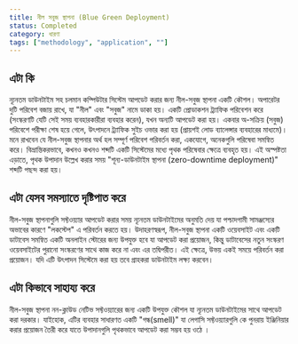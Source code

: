 ```yaml
---
title: নীল সবুজ স্থাপনা (Blue Green Deployment)
status: Completed
category: ধারণা
tags: ["methodology", "application", ""]
---
```


## এটা কি

ন্যূনতম ডাউনটাইম সহ চলমান কম্পিউটার সিস্টেম আপডেট করার জন্য নীল-সবুজ স্থাপনা একটি কৌশল।
অপারেটর দুটি পরিবেশ বজায় রাখে, যা "নীল" এবং "সবুজ" নামে ডাকা হয়।
একটি প্রোডাকশন ট্র্যাফিক পরিবেশন করে (সংস্করণটি যেটি সেই সময় ব্যবহারকারীরা ব্যবহার করেন), যখন অন্যটি আপডেট করা হয়।
একবার অ-সক্রিয় (সবুজ) পরিবেশে পরীক্ষা শেষ হয়ে গেলে,
উৎপাদনে ট্র্যাফিক সুইচ ওভার করা হয় (প্রায়শই লোড ব্যালেন্সার ব্যবহারের মাধ্যমে)।
মনে রাখবেন যে নীল-সবুজ স্থাপনার অর্থ হল সম্পূর্ণ পরিবেশ পরিবর্তন করা, একযোগে, অনেকগুলি পরিষেবা সমন্বিত করে।
বিভ্রান্তিকরভাবে, কখনও কখনও শব্দটি একটি সিস্টেমের মধ্যে পৃথক পরিষেবার ক্ষেত্রে ব্যবহৃত হয়।
এই অস্পষ্টতা এড়াতে, পৃথক উপাদান উল্লেখ করার সময় "শূন্য-ডাউনটাইম স্থাপনা (zero-downtime deployment)" শব্দটি পছন্দ করা হয়।

## এটা যেসব সমস্যাতে দৃষ্টিপাত করে

নীল-সবুজ স্থাপনাগুলি সফ্টওয়্যার আপডেট করার সময় ন্যূনতম ডাউনটাইমের অনুমতি দেয় যা পশ্চাদগামী সামঞ্জস্যের অভাবের কারণে "লকস্টেপ" এ পরিবর্তন করতে হয়।
উদাহরণস্বরূপ, নীল-সবুজ স্থাপনা একটি ওয়েবসাইট এবং একটি ডাটাবেস সমন্বিত একটি অনলাইন স্টোরের জন্য উপযুক্ত হবে যা আপডেট করা প্রয়োজন, কিন্তু ডাটাবেসের নতুন সংস্করণ ওয়েবসাইটের পুরানো সংস্করণের সাথে কাজ করে না এবং এর তদ্বিপরীত।
এই ক্ষেত্রে, উভয় একই সময়ে পরিবর্তন করা প্রয়োজন।
যদি এটি উৎপাদন সিস্টেমে করা হয় তবে গ্রাহকরা ডাউনটাইম লক্ষ্য করবেন।

## এটা কিভাবে সাহায্য করে

নীল-সবুজ স্থাপনা নন-ক্লাউড নেটিভ সফ্টওয়্যারের জন্য একটি উপযুক্ত কৌশল যা ন্যূনতম ডাউনটাইমের সাথে আপডেট করা দরকার।
যাইহোক, এটির ব্যবহার সাধারণত একটি "গন্ধ(smell)" যা লেগাসি সফ্টওয়্যারগুলি কে পুনরায় ইঞ্জিনিয়ার করার প্রয়োজন তৈরী করে যাতে উপাদানগুলি পৃথকভাবে আপডেট করা সম্ভব হয় ওঠে ।      
